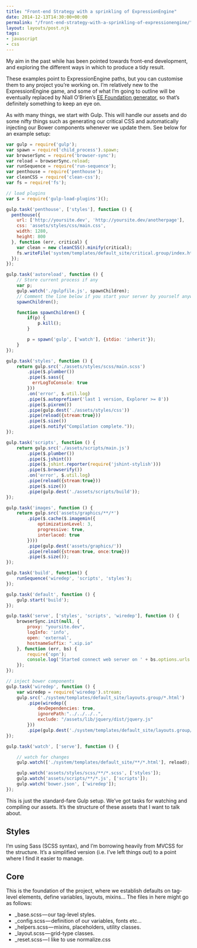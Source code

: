 ```yaml
---
title: "Front-end Strategy with a sprinkling of ExpressionEngine"
date: 2014-12-13T14:30:00+00:00
permalink: "/front-end-strategy-with-a-sprinkling-of-expressionengine/"
layout: layouts/post.njk
tags:
- javascript
- css
---
```


My aim in the past while has been pointed towards front-end development, and exploring the different ways in which to produce a tidy result.

These examples point to ExpressionEngine paths, but you can customise them to any project you’re working on. I’m relatively new to the ExpressionEngine game, and some of what I’m going to outline will be eventually replaced by Niall O’Brien’s [EE Foundation generator](https://github.com/niallobrien/generator-ee-foundation), so that’s definitely something to keep an eye on.

As with many things, we start with Gulp. This will handle our assets and do some nifty things such as generating our critical CSS and automatically injecting our Bower components whenever we update them. See below for an example setup:


``` js
var gulp = require('gulp');
var spawn = require('child_process').spawn;
var browserSync = require('browser-sync');
var reload = browserSync.reload;
var runSequence = require('run-sequence');
var penthouse = require('penthouse');
var cleanCSS = require('clean-css');
var fs = require('fs');

// load plugins
var $ = require('gulp-load-plugins')();

gulp.task('penthouse', ['styles'], function () {
  penthouse({
    url: ['http://yoursite.dev', 'http://yoursite.dev/anotherpage'],
    css: 'assets/styles/css/main.css',
    width: 1280,
    height: 800
  }, function (err, critical) {
    var clean = new cleanCSS().minify(critical);
    fs.writeFile('system/templates/default_site/critical.group/index.html', '<style>' + clean + '</style>');
  });
});

gulp.task('autoreload', function () {
    // Store current process if any
    var p;
    gulp.watch('./gulpfile.js', spawnChildren);
    // Comment the line below if you start your server by yourself anywhere else
    spawnChildren();

    function spawnChildren() {
        if(p) {
            p.kill();
        }

        p = spawn('gulp', ['watch'], {stdio: 'inherit'});
    }
});

gulp.task('styles', function () {
    return gulp.src('./assets/styles/scss/main.scss')
        .pipe($.plumber())
        .pipe($.sass({
          errLogToConsole: true
        }))
        .on('error', $.util.log)
        .pipe($.autoprefixer('last 1 version, Explorer >= 8'))
        .pipe($.pixrem())
        .pipe(gulp.dest('./assets/styles/css'))
        .pipe(reload({stream:true}))
        .pipe($.size())
        .pipe($.notify("Compilation complete."));
});

gulp.task('scripts', function () {
    return gulp.src('./assets/scripts/main.js')
        .pipe($.plumber())
        .pipe($.jshint())
        .pipe($.jshint.reporter(require('jshint-stylish')))
        .pipe($.browserify())
        .on('error', $.util.log)
        .pipe(reload({stream:true}))
        .pipe($.size())
        .pipe(gulp.dest('./assets/scripts/build'));
});

gulp.task('images', function () {
    return gulp.src('assets/graphics/**/*')
        .pipe($.cache($.imagemin({
            optimizationLevel: 3,
            progressive: true,
            interlaced: true
        })))
        .pipe(gulp.dest('assets/graphics/'))
        .pipe(reload({stream:true, once:true}))
        .pipe($.size());
});

gulp.task('build', function() {
    runSequence('wiredep', 'scripts', 'styles');
});

gulp.task('default', function () {
    gulp.start('build');
});

gulp.task('serve', ['styles', 'scripts', 'wiredep'], function () {
    browserSync.init(null, {
        proxy: "yoursite.dev",
        logInfo: 'info',
        open: 'external',
        hostnameSuffix: ".xip.io"
    }, function (err, bs) {
        require('opn');
        console.log('Started connect web server on ' + bs.options.urls.external);
    });
});

// inject bower components
gulp.task('wiredep', function () {
    var wiredep = require('wiredep').stream;
    gulp.src('./system/templates/default_site/layouts.group/*.html')
        .pipe(wiredep({
            devDependencies: true,
            ignorePath:"../../../..",
            exclude: "/assets/lib/jquery/dist/jquery.js"
        }))
        .pipe(gulp.dest('./system/templates/default_site/layouts.group/'));
});

gulp.task('watch', ['serve'], function () {

    // watch for changes
    gulp.watch(['./system/templates/default_site/**/*.html'], reload);

    gulp.watch('assets/styles/scss/**/*.scss', ['styles']);
    gulp.watch('assets/scripts/**/*.js', ['scripts']);
    gulp.watch('bower.json', ['wiredep']);
});
```

This is just the standard-fare Gulp setup. We’ve got tasks for watching and compiling our assets. It’s the structure of these assets that I want to talk about.

## Styles

I’m using Sass (SCSS syntax), and I’m borrowing heavily from MVCSS for the structure. It’s a simplified version (i.e. I’ve left things out) to a point where I find it easier to manage.

## Core

This is the foundation of the project, where we establish defaults on tag-level elements, define variables, layouts, mixins… The files in here might go as follows:

- _base.scss — our tag-level styles.
- _config.scss — definition of our variables, fonts etc…
- _helpers.scss — mixins, placeholders, utility classes.
- _layout.scss — grid-type classes.
- _reset.scss — I like to use normalize.css
